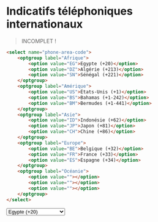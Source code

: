 # Indicatifs téléphoniques internationaux

> INCOMPLET !

```html
<select name="phone-area-code">
    <optgroup label="Afrique">
        <option value="EG">Egypte (+20)</option>
        <option value="DZ">Algérie (+213)</option>
        <option value="SN">Sénégal (+221)</option>
    </optgroup>
    <optgroup label="Amérique">
        <option value="US">États-Unis (+1)</option>
        <option value="BS">Bahamas (+1-242)</option>
        <option value="BM">Bermudes (+1-441)</option>
    </optgroup>
    <optgroup label="Asie">
        <option value="ID">Indonésie (+62)</option>
        <option value="JP">Japon (+81)</option>
        <option value="CH">Chine (+86)</option>
    </optgroup>
    <optgroup label="Europe">
        <option value="BE">Belgique (+32)</option>
        <option value="FR">France (+33)</option>
        <option value="ES">Espagne (+34)</option>
    </optgroup>
    <optgroup label="Océanie">
        <option value=""></option>
        <option value=""></option>
        <option value=""></option>
    </optgroup>
</select>
```

<select name="phone-area-code">
    <optgroup label="Afrique">
        <option value="EG">Egypte (+20)</option>
        <option value="DZ">Algérie (+213)</option>
        <option value="SN">Sénégal (+221)</option>
    </optgroup>
    <optgroup label="Amérique">
        <option value="US">États-Unis (+1)</option>
        <option value="BS">Bahamas (+1-242)</option>
        <option value="BM">Bermudes (+1-441)</option>
    </optgroup>
    <optgroup label="Asie">
        <option value="ID">Indonésie (+62)</option>
        <option value="JP">Japon (+81)</option>
        <option value="CH">Chine (+86)</option>
    </optgroup>
    <optgroup label="Europe">
        <option value="BE">Belgique (+32)</option>
        <option value="FR">France (+33)</option>
        <option value="ES">Espagne (+34)</option>
    </optgroup>
    <optgroup label="Océanie">
        <option value=""></option>
        <option value=""></option>
        <option value=""></option>
    </optgroup>
</select>
